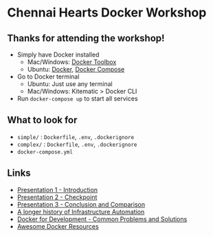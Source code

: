 # Chennai Hearts Docker Workshop

## Thanks for attending the workshop!

* Simply have Docker installed
  * Mac/Windows: [Docker Toolbox](https://www.docker.com/docker-toolbox)
  * Ubuntu: [Docker](https://docs.docker.com/engine/installation/ubuntulinux/), [Docker Compose](https://docs.docker.com/compose/install/)
* Go to Docker terminal
  * Ubuntu: Just use any terminal
  * Mac/Windows: Kitematic > Docker CLI
* Run `docker-compose up` to start all services

## What to look for

* `simple/` : `Dockerfile`, `.env`, `.dockerignore`
* `complex/` : `Dockerfile`, `.env`, `.dockerignore`
* `docker-compose.yml`

## Links

* [Presentation 1 - Introduction](http://bit.ly/1KyMJsL)
* [Presentation 2 - Checkpoint](http://bit.ly/1Q3pV6R)
* [Presentation 3 - Conclusion and Comparison](http://bit.ly/1K6qNoQ)
* [A longer history of Infrastructure Automation](https://medium.com/@rdsubhas/demystifying-devops-part-1-3745bf1da72e#.857j51bmw)
* [Docker for Development - Common Problems and Solutions](https://medium.com/@rdsubhas/docker-for-development-common-problems-and-solutions-95b25cae41eb#.wsocgp2c5)
* [Awesome Docker Resources](https://github.com/veggiemonk/awesome-docker)
